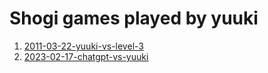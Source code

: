 # Shogi games played by yuuki

1. [2011-03-22-yuuki-vs-level-3](https://lishogi.org/RavN6uXp)
2. [2023-02-17-chatgpt-vs-yuuki](https://lishogi.org/pma1myEC)
